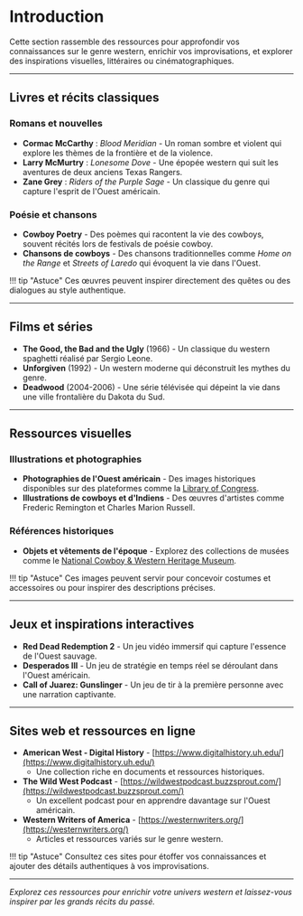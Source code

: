 # Introduction

Cette section rassemble des ressources pour approfondir vos connaissances sur le genre western, enrichir vos improvisations, et explorer des inspirations visuelles, littéraires ou cinématographiques.

---

## Livres et récits classiques

### Romans et nouvelles

- **Cormac McCarthy** : *Blood Meridian* - Un roman sombre et violent qui explore les thèmes de la frontière et de la violence.
- **Larry McMurtry** : *Lonesome Dove* - Une épopée western qui suit les aventures de deux anciens Texas Rangers.
- **Zane Grey** : *Riders of the Purple Sage* - Un classique du genre qui capture l'esprit de l'Ouest américain.

### Poésie et chansons

- **Cowboy Poetry** - Des poèmes qui racontent la vie des cowboys, souvent récités lors de festivals de poésie cowboy.
- **Chansons de cowboys** - Des chansons traditionnelles comme *Home on the Range* et *Streets of Laredo* qui évoquent la vie dans l'Ouest.

!!! tip "Astuce"
    Ces œuvres peuvent inspirer directement des quêtes ou des dialogues au style authentique.

---

## Films et séries

- **The Good, the Bad and the Ugly** (1966) - Un classique du western spaghetti réalisé par Sergio Leone.
- **Unforgiven** (1992) - Un western moderne qui déconstruit les mythes du genre.
- **Deadwood** (2004-2006) - Une série télévisée qui dépeint la vie dans une ville frontalière du Dakota du Sud.

---

## Ressources visuelles

### Illustrations et photographies

- **Photographies de l'Ouest américain** - Des images historiques disponibles sur des plateformes comme la [Library of Congress](https://www.loc.gov/).
- **Illustrations de cowboys et d'Indiens** - Des œuvres d'artistes comme Frederic Remington et Charles Marion Russell.

### Références historiques

- **Objets et vêtements de l'époque** - Explorez des collections de musées comme le [National Cowboy & Western Heritage Museum](https://nationalcowboymuseum.org/).

!!! tip "Astuce"
    Ces images peuvent servir pour concevoir costumes et accessoires ou pour inspirer des descriptions précises.

---

## Jeux et inspirations interactives

- **Red Dead Redemption 2** - Un jeu vidéo immersif qui capture l'essence de l'Ouest sauvage.
- **Desperados III** - Un jeu de stratégie en temps réel se déroulant dans l'Ouest américain.
- **Call of Juarez: Gunslinger** - Un jeu de tir à la première personne avec une narration captivante.

---

## Sites web et ressources en ligne

- **American West - Digital History** - [https://www.digitalhistory.uh.edu/](https://www.digitalhistory.uh.edu/)
    - Une collection riche en documents et ressources historiques.
- **The Wild West Podcast** - [https://wildwestpodcast.buzzsprout.com/](https://wildwestpodcast.buzzsprout.com/)
    - Un excellent podcast pour en apprendre davantage sur l'Ouest américain.
- **Western Writers of America** - [https://westernwriters.org/](https://westernwriters.org/)
    - Articles et ressources variés sur le genre western.

!!! tip "Astuce"
    Consultez ces sites pour étoffer vos connaissances et ajouter des détails authentiques à vos improvisations.

---

*Explorez ces ressources pour enrichir votre univers western et laissez-vous inspirer par les grands récits du passé.*
